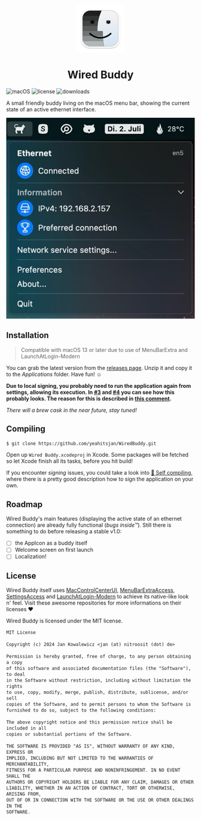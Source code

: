 <p align="center">
  <a href="#">
    <img height="128" width="128" src="https://raw.githubusercontent.com/yeahitsjan/WiredBuddy/develop/Resources/1024x1024px_hintergrund-128.png">
  </a>
  <h1 align="center">Wired Buddy</i></h1>
</p>

![macOS](https://img.shields.io/badge/macOS-13.0+-lightgray?style=flat-square) ![license](https://img.shields.io/github/license/yeahitsjan/WiredBuddy.svg?style=flat-square) ![downloads](https://img.shields.io/github/downloads/yeahitsjan/WiredBuddy/total.svg?style=flat-square)

A small friendly buddy living on the macOS menu bar, showing the current state of an active ethernet interface.

![active](https://raw.githubusercontent.com/yeahitsjan/WiredBuddy/develop/.github/active.jpeg)

## Installation

> Compatible with macOS 13 or later due to use of MenuBarExtra and LaunchAtLogin-Modern

You can grab the latest version from the [releases page](https://github.com/yeahitsjan/WiredBuddy/releases). Unzip it and copy it to the *Applications* folder. Have fun! :relaxed:

**Due to local signing, you probably need to run the application again from settings, allowing its execution. In [#3](https://github.com/yeahitsjan/WiredBuddy/issues/3#issuecomment-2204579319) and [#4](https://github.com/yeahitsjan/WiredBuddy/issues/4#issuecomment-2205345477) you can see how this probably looks. The reason for this is described in [this comment](https://github.com/yeahitsjan/WiredBuddy/issues/3#issuecomment-2206266133).**

*There will a brew cask in the near future, stay tuned!*

## Compiling

```sh
$ git clone https://github.com/yeahitsjan/WiredBuddy.git
```

Open up ``Wired Buddy.xcodeproj`` in Xcode. Some packages will be fetched so let Xcode finish all its tasks, before you hit build!

If you encounter *signing* issues, you could take a look into [🐛 Self compiling](https://github.com/yeahitsjan/WiredBuddy/issues/1), where there is a pretty good description how to sign the application on your own.

## Roadmap

Wired Buddy's main features (displaying the active state of an ethernet connection) are already fully functional (*bugs inside™*). Still there is something to do before releasing a stable v1.0:

- [ ] the AppIcon as a buddy itself
- [ ] Welcome screen on first launch
- [ ] Localization!

## License

Wired Buddy itself uses [MacControlCenterUI](https://github.com/orchetect/MacControlCenterUI), [MenuBarExtraAccess](https://github.com/orchetect/MenuBarExtraAccess), [SettingsAccess](https://github.com/orchetect/SettingsAccess) and [LaunchAtLogin-Modern](https://github.com/sindresorhus/LaunchAtLogin-Modern) to achieve its native-like look n' feel. Visit these awesome repositories for more informations on their licenses :heart:

Wired Buddy is licensed under the MIT license.

```
MIT License

Copyright (c) 2024 Jan Kowalewicz <jan (at) nitroosit (dot) de>

Permission is hereby granted, free of charge, to any person obtaining a copy
of this software and associated documentation files (the "Software"), to deal
in the Software without restriction, including without limitation the rights
to use, copy, modify, merge, publish, distribute, sublicense, and/or sell
copies of the Software, and to permit persons to whom the Software is
furnished to do so, subject to the following conditions:

The above copyright notice and this permission notice shall be included in all
copies or substantial portions of the Software.

THE SOFTWARE IS PROVIDED "AS IS", WITHOUT WARRANTY OF ANY KIND, EXPRESS OR
IMPLIED, INCLUDING BUT NOT LIMITED TO THE WARRANTIES OF MERCHANTABILITY,
FITNESS FOR A PARTICULAR PURPOSE AND NONINFRINGEMENT. IN NO EVENT SHALL THE
AUTHORS OR COPYRIGHT HOLDERS BE LIABLE FOR ANY CLAIM, DAMAGES OR OTHER
LIABILITY, WHETHER IN AN ACTION OF CONTRACT, TORT OR OTHERWISE, ARISING FROM,
OUT OF OR IN CONNECTION WITH THE SOFTWARE OR THE USE OR OTHER DEALINGS IN THE
SOFTWARE.
```